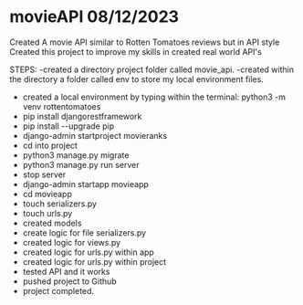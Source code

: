 # movieAPI 08/12/2023
Created A movie API similar to Rotten Tomatoes reviews but in API style
Created this project to improve my skills in created real world API's

STEPS:
-created a directory project folder called movie_api.
-created within the directory a folder called env to store my local environment files.
- created a local environment by typing within the terminal: python3 -m venv rottentomatoes
- pip install djangorestframework
- pip install --upgrade pip
- django-admin startproject movieranks
- cd into project
- python3 manage.py migrate
- python3 manage.py run server
- stop server
- django-admin startapp movieapp
- cd movieapp
- touch serializers.py
- touch urls.py
- created models
- create logic for file serializers.py
- created logic for views.py
- created logic for urls.py within app
- created logic for urls.py within project
- tested API and it works
- pushed project to Github
- project completed.
